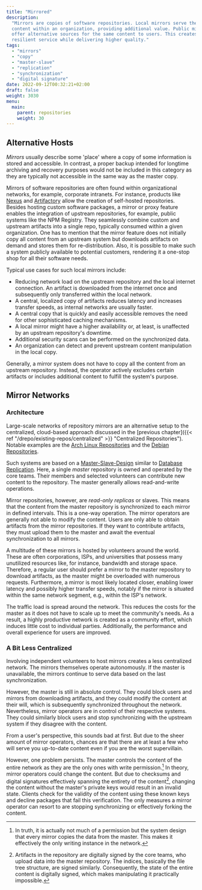 ```yaml
---
title: "Mirrored"
description:
  "Mirrors are copies of software repositories. Local mirrors serve the same
  content within an organization, providing additional value. Public mirrors
  offer alternative sources for the same content to users. This creates a more
  resilient service while delivering higher quality."
tags:
  - "mirrors"
  - "copy"
  - "master-slave"
  - "replication"
  - "synchronization"
  - "digital signature"
date: 2022-09-12T00:32:21+02:00
draft: false
weight: 3030
menu:
  main:
    parent: repositories
    weight: 30
---
```


## Alternative Hosts

_Mirrors_ usually describe some 'place' where a copy of some information is
stored and accessible. In contrast, a proper backup intended for longtime
archiving and recovery purposes would not be included in this category as they
are typically not accessible in the same way as the master copy.

Mirrors of software repositories are often found within organizational networks,
for example, corporate intranets. For instance, products like
[Nexus](https://www.sonatype.com/products/nexus-repository "Nexus Repository")
and [Artifactory](https://jfrog.com/artifactory/ "Artifactory") allow the
creation of self-hosted repositories. Besides hosting custom software packages,
a mirror or proxy feature enables the integration of upstream repositories, for
example, public systems like the NPM Registry. They seamlessly combine custom
and upstream artifacts into a single repo, typically consumed within a given
organization. One has to mention that the mirror feature does not initially copy
all content from an upstream system but downloads artifacts on demand and stores
them for re-distribution. Also, it is possible to make such a system publicly
available to potential customers, rendering it a one-stop shop for all their
software needs.

Typical use cases for such local mirrors include:

- Reducing network load on the upstream repository and the local internet
  connection. An artifact is downloaded from the internet once and subsequently
  only transferred within the local network.
- A central, localized copy of artifacts reduces latency and increases transfer
  speeds, as internal networks are usually faster.
- A central copy that is quickly and easily accessible removes the need for
  other sophisticated caching mechanisms.
- A local mirror might have a higher availability or, at least, is unaffected by
  an upstream repository's downtime.
- Additional security scans can be performed on the synchronized data.
- An organization can detect and prevent upstream content manipulation in the
  local copy.

Generally, a mirror system does not have to copy all the content from an
upstream repository. Instead, the operator actively excludes certain artifacts
or includes additional content to fulfill the system's purpose.

## Mirror Networks

### Architecture

Large-scale networks of repository mirrors are an alternative setup to the
centralized, cloud-based approach discussed in the [previous
chapter]({{< ref "/drepo/existing-repos/centralized" >}} "Centralized
Repositories"). Notable examples are the
[Arch Linux Repositories](https://wiki.archlinux.org/title/Official_repositories "Arch Linux Repositories")
and the
[Debian Repositories](https://wiki.debian.org/DebianRepository "Debian Repository").

Such systems are based on a
[Master-Slave-Design](<https://en.wikipedia.org/wiki/Master/slave_(technology)> "Master/Slave")
similar to
[Database Replication](<https://en.wikipedia.org/wiki/Replication_(computing)#DATABASE> "Database Replication").
Here, a single _master_ repository is owned and operated by the core teams.
Their members and selected volunteers can contribute new content to the
repository. The master generally allows read-and-write operations.

Mirror repositories, however, are _read-only replicas_ or slaves. This means
that the content from the master repository is synchronized to each mirror in
defined intervals. This is a one-way operation. The mirror operators are
generally not able to modify the content. Users are only able to obtain
artifacts from the mirror repositories. If they want to contribute artifacts,
they must upload them to the master and await the eventual synchronization to
all mirrors.

<!-- TODO illustration -->

A multitude of these mirrors is hosted by volunteers around the world. These are
often corporations, ISPs, and universities that possess many unutilized
resources like, for instance, bandwidth and storage space. Therefore, a regular
user should prefer a mirror to the master repository to download artifacts, as
the master might be overloaded with numerous requests. Furthermore, a mirror is
most likely located closer, enabling lower latency and possibly higher transfer
speeds, notably if the mirror is situated within the same network segment, e.g.,
within the ISP's network.

The traffic load is spread around the network. This reduces the costs for the
master as it does not have to scale up to meet the community's needs. As a
result, a highly productive network is created as a community effort, which
induces little cost to individual parties. Additionally, the performance and
overall experience for users are improved.

### A Bit Less Centralized

Involving independent volunteers to host mirrors creates a less centralized
network. The mirrors themselves operate autonomously. If the master is
unavailable, the mirrors continue to serve data based on the last
synchronization.

However, the master is still in absolute control. They could block users and
mirrors from downloading artifacts, and they could modify the content at their
will, which is subsequently synchronized throughout the network. Nevertheless,
mirror operators are in control of their respective systems. They could
similarly block users and stop synchronizing with the upstream system if they
disagree with the content.

From a user's perspective, this sounds bad at first. But due to the sheer amount
of mirror operators, chances are that there are at least a few who will serve
you up-to-date content even if you are the worst supervillain.

However, one problem persists. The master controls the content of the entire
network as they are the only ones with write permission.[^copy] In theory,
mirror operators could change the content. But due to checksums and digital
signatures effectively spanning the entirety of the content[^signed], changing
the content without the master's private keys would result in an invalid state.
Clients check for the validity of the content using these known keys and decline
packages that fail this verification. The only measures a mirror operator can
resort to are stopping synchronizing or effectively forking the content.

[^copy]:
    In truth, it is actually not much of a permission but the system design that
    every mirror copies the data from the master. This makes it effectively the
    only writing instance in the network.

[^signed]:
    Artifacts in the repository are digitally signed by the core teams, who
    upload data into the master repository. The indices, basically the file tree
    structure, are signed similarly. Consequently, the state of the entire
    content is digitally signed, which makes manipulating it practically
    impossible.
